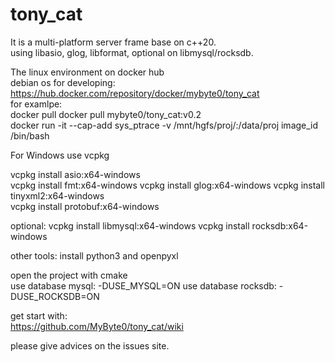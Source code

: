 # tony_cat  
  
It is a multi-platform server frame base on c++20.  
using libasio, glog, libformat, optional on libmysql/rocksdb.  
 
  
The linux environment on docker hub  
debian os for developing:  
https://hub.docker.com/repository/docker/mybyte0/tony_cat  
for examlpe:  
docker pull docker pull mybyte0/tony_cat:v0.2  
docker run -it --cap-add sys_ptrace -v /mnt/hgfs/proj/:/data/proj image_id /bin/bash  
  
For Windows use vcpkg  
  
vcpkg install asio:x64-windows   
vcpkg install fmt:x64-windows
vcpkg install glog:x64-windows
vcpkg install tinyxml2:x64-windows  
vcpkg install protobuf:x64-windows  

optional:
vcpkg install libmysql:x64-windows 
vcpkg install rocksdb:x64-windows 
  

other tools:
install python3 and openpyxl  
  
open the project with cmake  
use database mysql: -DUSE_MYSQL=ON 
use database rocksdb: -DUSE_ROCKSDB=ON 
  
get start with:  
https://github.com/MyByte0/tony_cat/wiki

please give advices on the issues site.